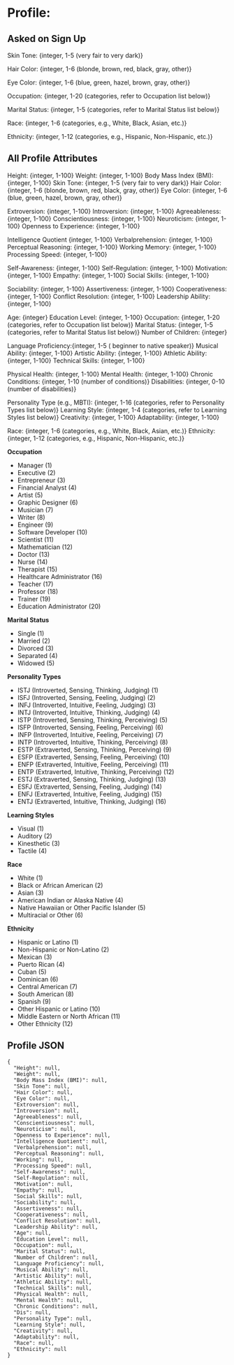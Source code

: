 # Profile:
## Asked on Sign Up
Skin Tone: {integer, 1-5 (very fair to very dark)}

Hair Color: {integer, 1-6 (blonde, brown, red, black, gray, other)}

Eye Color: {integer, 1-6 (blue, green, hazel, brown, gray, other)}

Occupation: {integer, 1-20 (categories, refer to Occupation list below)}

Marital Status: {integer, 1-5 (categories, refer to Marital Status list below)}

Race: {integer, 1-6 (categories, e.g., White, Black, Asian, etc.)}

Ethnicity: {integer, 1-12 (categories, e.g., Hispanic, Non-Hispanic, etc.)}

## All Profile Attributes
Height: {integer, 1-100}
Weight: {integer, 1-100}
Body Mass Index (BMI): {integer, 1-100}
Skin Tone: {integer, 1-5 (very fair to very dark)}
Hair Color: {integer, 1-6 (blonde, brown, red, black, gray, other)}
Eye Color: {integer, 1-6 (blue, green, hazel, brown, gray, other)}

Extroversion: {integer, 1-100}
Introversion: {integer, 1-100}
Agreeableness: {integer, 1-100}
Conscientiousness: {integer, 1-100}
Neuroticism: {integer, 1-100}
Openness to Experience: {integer, 1-100}

Intelligence Quotient {integer, 1-100}
Verbalprehension: {integer, 1-100}
Perceptual Reasoning: {integer, 1-100}
Working Memory: {integer, 1-100}
Processing Speed: {integer, 1-100}

Self-Awareness: {integer, 1-100}
Self-Regulation: {integer, 1-100}
Motivation: {integer, 1-100}
Empathy: {integer, 1-100}
Social Skills: {integer, 1-100}

Sociability: {integer, 1-100}
Assertiveness: {integer, 1-100}
Cooperativeness: {integer, 1-100}
Conflict Resolution: {integer, 1-100}
Leadership Ability: {integer, 1-100}

Age: {integer}
Education Level: {integer, 1-100}
Occupation: {integer, 1-20 (categories, refer to Occupation list below)}
Marital Status: {integer, 1-5 (categories, refer to Marital Status list below)}
Number of Children: {integer}

Language Proficiency:{integer, 1-5 ( beginner to native speaker)}
Musical Ability: {integer, 1-100}
Artistic Ability: {integer, 1-100}
Athletic Ability: {integer, 1-100}
Technical Skills: {integer, 1-100}

Physical Health: {integer, 1-100}
Mental Health: {integer, 1-100}
Chronic Conditions: {integer, 1-10 (number of conditions)}
Disabilities: {integer, 0-10 (number of disabilities)}

Personality Type (e.g., MBTI): {integer, 1-16 (categories, refer to Personality Types list below)}
Learning Style: {integer, 1-4 (categories, refer to Learning Styles list below)}
Creativity: {integer, 1-100}
Adaptability: {integer, 1-100}

Race: {integer, 1-6 (categories, e.g., White, Black, Asian, etc.)}
Ethnicity: {integer, 1-12 (categories, e.g., Hispanic, Non-Hispanic, etc.)}

**Occupation**
* Manager (1)
* Executive (2)
* Entrepreneur (3)
* Financial Analyst (4)
* Artist (5)
* Graphic Designer (6)
* Musician (7)
* Writer (8)
* Engineer (9)
* Software Developer (10)
* Scientist (11)
* Mathematician (12)
* Doctor (13)
* Nurse (14)
* Therapist (15)
* Healthcare Administrator (16)
* Teacher (17)
* Professor (18)
* Trainer (19)
* Education Administrator (20)

**Marital Status**
* Single (1)
* Married (2)
* Divorced (3)
* Separated (4)
* Widowed (5)

**Personality Types**
* ISTJ (Introverted, Sensing, Thinking, Judging) (1)
* ISFJ (Introverted, Sensing, Feeling, Judging) (2)
* INFJ (Introverted, Intuitive, Feeling, Judging) (3)
* INTJ (Introverted, Intuitive, Thinking, Judging) (4)
* ISTP (Introverted, Sensing, Thinking, Perceiving) (5)
* ISFP (Introverted, Sensing, Feeling, Perceiving) (6)
* INFP (Introverted, Intuitive, Feeling, Perceiving) (7)
* INTP (Introverted, Intuitive, Thinking, Perceiving) (8)
* ESTP (Extraverted, Sensing, Thinking, Perceiving) (9)
* ESFP (Extraverted, Sensing, Feeling, Perceiving) (10)
* ENFP (Extraverted, Intuitive, Feeling, Perceiving) (11)
* ENTP (Extraverted, Intuitive, Thinking, Perceiving) (12)
* ESTJ (Extraverted, Sensing, Thinking, Judging) (13)
* ESFJ (Extraverted, Sensing, Feeling, Judging) (14)
* ENFJ (Extraverted, Intuitive, Feeling, Judging) (15)
* ENTJ (Extraverted, Intuitive, Thinking, Judging) (16)

**Learning Styles**
* Visual (1)
* Auditory (2)
* Kinesthetic (3)
* Tactile (4)

**Race**
* White (1)
* Black or African American (2)
* Asian (3)
* American Indian or Alaska Native (4)
* Native Hawaiian or Other Pacific Islander (5)
* Multiracial or Other (6)

**Ethnicity**
* Hispanic or Latino (1)
* Non-Hispanic or Non-Latino (2)
* Mexican (3)
* Puerto Rican (4)
* Cuban (5)
* Dominican (6)
* Central American (7)
* South American (8)
* Spanish (9)
* Other Hispanic or Latino (10)
* Middle Eastern or North African (11)
* Other Ethnicity (12)

## Profile JSON
```
{
  "Height": null,
  "Weight": null,
  "Body Mass Index (BMI)": null,
  "Skin Tone": null,
  "Hair Color": null,
  "Eye Color": null,
  "Extroversion": null,
  "Introversion": null,
  "Agreeableness": null,
  "Conscientiousness": null,
  "Neuroticism": null,
  "Openness to Experience": null,
  "Intelligence Quotient": null,
  "Verbalprehension": null,
  "Perceptual Reasoning": null,
  "Working": null,
  "Processing Speed": null,
  "Self-Awareness": null,
  "Self-Regulation": null,
  "Motivation": null,
  "Empathy": null,
  "Social Skills": null,
  "Sociability": null,
  "Assertiveness": null,
  "Cooperativeness": null,
  "Conflict Resolution": null,
  "Leadership Ability": null,
  "Age": null,
  "Education Level": null,
  "Occupation": null,
  "Marital Status": null,
  "Number of Children": null,
  "Language Proficiency": null,
  "Musical Ability": null,
  "Artistic Ability": null,
  "Athletic Ability": null,
  "Technical Skills": null,
  "Physical Health": null,
  "Mental Health": null,
  "Chronic Conditions": null,
  "Dis": null,
  "Personality Type": null,
  "Learning Style": null,
  "Creativity": null,
  "Adaptability": null,
  "Race": null,
  "Ethnicity": null
}
```
